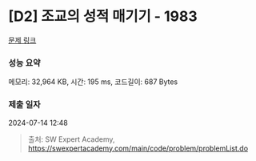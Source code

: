 # [D2] 조교의 성적 매기기 - 1983 

[문제 링크](https://swexpertacademy.com/main/code/problem/problemDetail.do?contestProbId=AV5PwGK6AcIDFAUq) 

### 성능 요약

메모리: 32,964 KB, 시간: 195 ms, 코드길이: 687 Bytes

### 제출 일자

2024-07-14 12:48



> 출처: SW Expert Academy, https://swexpertacademy.com/main/code/problem/problemList.do